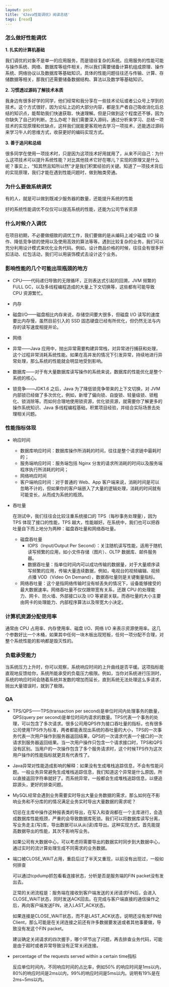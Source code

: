 ```yaml
---
layout: post
title: '《Java性能调优》阅读总结'
tags: [read]
---
```


### 怎么做好性能调优

**1. 扎实的计算机基础**

我们调优的对象不是单一的应用服务，而是错综复杂的系统。应用服务的性能可能与操作系统、网络、数据库等组件相关，所以我们需要储备计算机组成原理、操作系统、网络协议以及数据库等基础知识。具体的性能问题往往还与传输、计算、存储数据等相关，那我们还需要储备数据结构、算法以及数学等基础知识。

**2. 习惯透过源码了解技术本质**

我身边有很多好学的同学，他们经常和我分享在一些技术论坛或者公众号上学到的技术。这个方式很好，因为论坛上边的大部分内容，都是生产者自己吸收消化后总结的知识点，能帮助我们快速获取、快速理解。但是只做到这个程度还不够，因为你缺失了自己的判断。怎么办呢？我们需要深入源码，通过分析来学习、总结一项技术的实现原理和优缺点，这样我们就能更客观地去学习一项技术，还能透过源码来学习牛人的思维方式，收获更好的编码实现方式。

**3. 善于追问和总结**

很多同学在使用一项技术时，只是因为这项技术好用就用了，从来不问自己：为什么这项技术可以提升系统性能？对比其他技术它好在哪儿？实现的原理又是什么呢？事实上，“知其然且知所以然”才是我们积累经验的关键。知道了一项技术背后的实现原理，我们才能在遇到性能问题时，做到触类旁通。

### 为什么要做系统调优

有的人，就是可以做到既减少服务器的数量，还能提升系统的性能

好的系统性能调优不仅仅可以提高系统的性能，还能为公司节省资源

### 什么时候介入调优

在项目初期，不必要做细致的调优工作，我们要做的是从编码上减少磁盘 I/O 操作、降低竞争锁的使用以及使用高效的算法等等。遇到比较复杂的业务，我们可以充分利用设计模式来优化业务代码。例如，设计商品价格的时候，往往会有很多折扣活动、红包活动，我们可以用装饰模式去设计这个业务。

### 影响性能的几个可能出现瓶颈的地方

- CPU——代码递归导致的无限循环，正则表达式引起的回溯，JVM 频繁的 FULL GC，以及多线程编程造成的大量上下文切换等，这些都有可能导致 CPU 资源繁忙。

- 内存
- 磁盘I/O——磁盘相比内存来说，存储空间要大很多，但磁盘 I/O 读写的速度要比内存慢，虽然目前引入的 SSD 固态硬盘已经有所优化，但仍然无法与内存的读写速度相提并论。
- 网络
- 异常——Java 应用中，抛出异常需要构建异常栈，对异常进行捕获和处理，这个过程非常消耗系统性能。如果在高并发的情况下引发异常，持续地进行异常处理，那么系统的性能就会明显地受到影响。
- 数据库——对于有大量数据库读写操作的系统来说，数据库的性能优化是整个系统的核心。
- 锁竞争——JDK1.6 之后，Java 为了降低锁竞争带来的上下文切换，对 JVM 内部锁已经做了多次优化，例如，新增了偏向锁、自旋锁、轻量级锁、锁粗化、锁消除等。而如何合理地使用锁资源，优化锁资源，就需要你了解更多的操作系统知识、Java 多线程编程基础，积累项目经验，并结合实际场景去处理相关问题。

### 性能指标体现

- 响应时间
  - 数据库响应时间：数据库操作所消耗的时间，往往是整个请求链中最耗时的；
  - 服务端响应时间：服务端包括 Nginx 分发的请求所消耗的时间以及服务端程序执行所消耗的时间；
  - 网络响应时间
  - 客户端响应时间：对于普通的 Web、App 客户端来说，消耗时间是可以忽略不计的，但如果你的客户端嵌入了大量的逻辑处理，消耗的时间就有可能变长，从而成为系统的瓶颈。

- 吞吐量

  在测试中，我们往往会比较注重系统接口的 TPS（每秒事务处理量），因为 TPS 体现了接口的性能，TPS 越大，性能越好。在系统中，我们也可以把吞吐量自下而上地分为两种：磁盘吞吐量和网络吞吐量。

  - 磁盘吞吐量
    - IOPS（Input/Output Per Second）：关注随机读写性能，适用于随机读写频繁的应用，如小文件存储（图片）、OLTP 数据库、邮件服务器。
    - 数据吞吐量：指单位时间内可以成功传输的数据量，对于大量顺序读写频繁的应用，传输大量连续数据，例如，电视台的视频编辑、视频点播 VOD（Video On Demand），数据吞吐量则是关键衡量指标。
  - 网络吞吐量：这个是指网络传输时没有帧丢失的情况下，设备能够接受的最大数据速率。网络吞吐量不仅仅跟带宽有关系，还跟 CPU 的处理能力、网卡、防火墙、外部接口以及 I/O 等紧密关联。而吞吐量的大小主要由网卡的处理能力、内部程序算法以及带宽大小决定。

### 计算机资源分配使用率

通常由 CPU 占用率、内存使用率、磁盘 I/O、网络 I/O 来表示资源使用率。这几个参数好比一个木桶，如果其中任何一块木板出现短板，任何一项分配不合理，对整个系统性能的影响都是毁灭性的。

### 负载承受能力

当系统压力上升时，你可以观察，系统响应时间的上升曲线是否平缓。这项指标能直观地反馈给你，系统所能承受的负载压力极限。例如，当你对系统进行压测时，系统的响应时间会随着系统并发数的增加而延长，直到系统无法处理这么多请求，抛出大量错误时，就到了极限。

### QA

- TPS/QPS——TPS(transaction per second)是单位时间内处理事务的数量，QPS(query per second)是单位时间内请求的数量。TPS代表一个事务的处理，可以包含了多次请求。很多公司用QPS作为接口吞吐量的指标，也有很多公司使用TPS作为标准，两者都能表现出系统的吞吐量的大小，TPS的一次事务代表一次用户操作到服务器返回结果，QPS的一次请求代表一个接口的一次请求到服务器返回结果。当一次用户操作只包含一个请求接口时，TPS和QPS没有区别。当用户的一次操作包含了多个服务请求时，这个时候TPS作为这次用户操作的性能指标就更具有代表性了。

- Java异常对性能造成影响的解释：如果没有生成堆栈追踪信息，不会有性能问题。一般业务异常避免生成堆栈追踪信息，我们知道这个异常是什么原因，所以直接返回字符串就好了。而系统异常，一般都会生成堆栈追踪信息，以便追踪源头，更好的排查问题。

- MySQL经常会遇到业务需要实时导出大量业务数据的需求，那么如何在不影响业务和不分库的的情况满足业务实时导出大量数据的需求呢？

  切忌在主库中操作这种报表类的导出，在写入和查询都在一个主库进行，会造成数据库性能瓶颈，严重的会导致数据库死锁。我们可以将数据库读写分离，写业务走主(写)库，导出数据可以从从(读)库导出。这种实现方式，首先能提高数据导出的性能，其次不影响写业务。

  如果公司有大数据中心，可以考虑将需要导出的数据实时同步到大数据中心，通过实时的流计算处理生成不同需求的业务数据。

- 端口被CLOSE_WAIT占用，重启后过了半天又重现，以前没有出现过，一般如何排查

  可以通过tcpdump抓包看看连接状态，分析是否是服务端的FIN packet没有发出去。

  正常的关闭流程是：服务端在接收到客户端发送的关闭请求FIN后，会进入CLOSE_WAIT状态，同时发送ACK回去。在完成与客户端直接的通信操作之后，再向客户端发送FIN，进入LAST_ACK状态。

  如果连接是CLOSE_WAIT状态，而不是LAST_ACK状态，说明还没有发FIN给Client，那么可能是在关闭连接之前还有许多数据要发送或者其他事要做，导致没有发这个FIN packet。

  建议确定关闭请求的四次握手，哪个环节出了问题，再去排查业务代码，可能是由于超时或者异常导致没有正常关闭连接。

- percentage of the requests served within a certain time指标

  反应单位时间内，不同响应时间的占比率，例如50% 的响应时间是1ms以内，80%的响应时间是2ms以内，99%的响应时间是5ms以内。说明有19%是在2ms~5ms以内。

